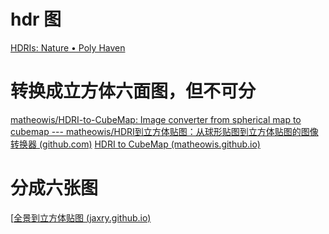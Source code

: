 # hdr 图
[HDRIs: Nature • Poly Haven](https://polyhaven.com/hdris/nature)
# 转换成立方体六面图，但不可分
[matheowis/HDRI-to-CubeMap: Image converter from spherical map to cubemap --- matheowis/HDRI到立方体贴图：从球形贴图到立方体贴图的图像转换器 (github.com)](https://github.com/matheowis/HDRI-to-CubeMap)
[HDRI to CubeMap (matheowis.github.io)](https://matheowis.github.io/HDRI-to-CubeMap/)
# 分成六张图

[[全景到立方体贴图 (jaxry.github.io)](https://jaxry.github.io/panorama-to-cubemap/)
